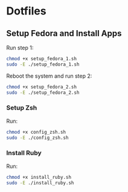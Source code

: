 # Dotfiles

## Setup Fedora and Install Apps

Run step 1:

```bash
chmod +x setup_fedora_1.sh
sudo -E ./setup_fedora_1.sh
```

Reboot the system and run step 2:

```bash
chmod +x setup_fedora_2.sh
sudo -E ./setup_fedora_2.sh
```

### Setup Zsh

Run:

```bash
chmod +x config_zsh.sh
sudo -E ./config_zsh.sh
```

### Install Ruby

Run:

```bash
chmod +x install_ruby.sh
sudo -E ./install_ruby.sh
```
